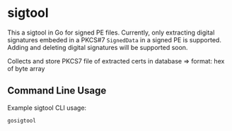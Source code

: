 # sigtool
This a sigtool in Go for signed PE files.
Currently, only extracting digital signatures embeded in a PKCS#7 `SignedData` in a signed PE is supported.
Adding and deleting digital signatures will be supported soon.

Collects and store PKCS7 file of extracted certs in database => format: hex of byte array

## Command Line Usage
Example sigtool CLI usage:

	gosigtool 
